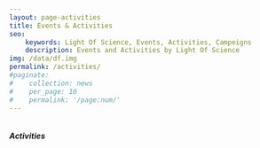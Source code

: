 ```yaml
---
layout: page-activities
title: Events & Activities
seo: 
    keywords: Light Of Science, Events, Activities, Campeigns
    description: Events and Activities by Light Of Science
img: /data/df.img
permalink: /activities/
#paginate: 
#    collection: news
#    per_page: 10
#    permalink: '/page:num/'
---
```

<!-- News page style-->
<link rel="stylesheet" href="/assets/css/page-activities.css">

<div class="page-banner-wrapper">
    <div class="page-banner-container">
        <div class="page-img-wrapper">
            <img class="page-banner-img" src="{{site.data.page-banner-background.activities-banner-background}}" alt="">
        </div>
    </div>
    <h5 class="page-banner-header">Activities</h5>
</div>

